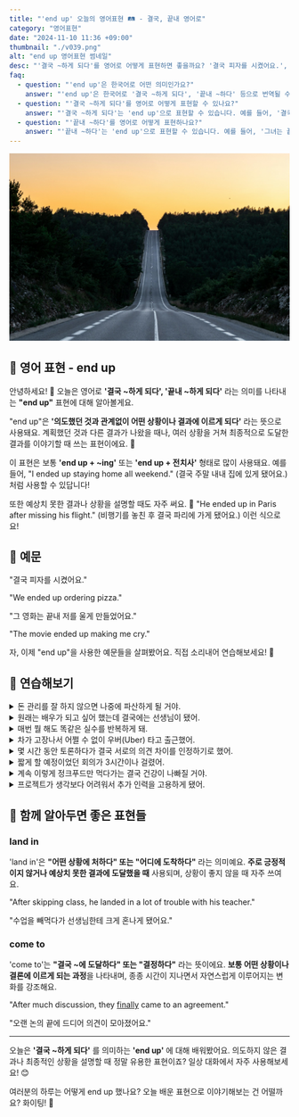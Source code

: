 ```yaml
---
title: "'end up' 오늘의 영어표현 🛤️ - 결국, 끝내 영어로"
category: "영어표현"
date: "2024-11-10 11:36 +09:00"
thumbnail: "./v039.png"
alt: "end up 영어표현 썸네일"
desc: "'결국 ~하게 되다'를 영어로 어떻게 표현하면 좋을까요? '결국 피자를 시켰어요.', '그 영화는 끝내 저를 울게 만들었어요.' 등을 영어로 표현하는 법을 배워봅시다. 다양한 예문을 통해서 연습하고 본인의 표현으로 만들어 보세요."
faq:
  - question: "'end up'은 한국어로 어떤 의미인가요?"
    answer: "'end up'은 한국어로 '결국 ~하게 되다', '끝내 ~하다' 등으로 번역될 수 있습니다. 주로 예상치 못한 결과나 상황을 설명할 때 사용됩니다."
  - question: "'결국 ~하게 되다'를 영어로 어떻게 표현할 수 있나요?"
    answer: "'결국 ~하게 되다'는 'end up'으로 표현할 수 있습니다. 예를 들어, '결국 그들은 서로를 좋아하게 되었다'는 'They ended up liking each other'로 말할 수 있습니다."
  - question: "'끝내 ~하다'를 영어로 어떻게 표현하나요?"
    answer: "'끝내 ~하다'는 'end up'으로 표현할 수 있습니다. 예를 들어, '그녀는 끝내 그 프로젝트를 완성했다'는 'She ended up finishing the project'로 표현할 수 있습니다."
---
```


![급경사의 아스팔트 도로](./v039-1.jpg)

## 🌟 영어 표현 - end up

안녕하세요! 👋 오늘은 영어로 **'결국 ~하게 되다', '끝내 ~하게 되다'** 라는 의미를 나타내는 **"end up"** 표현에 대해 알아볼게요.

"end up"은 **'의도했던 것과 관계없이 어떤 상황이나 결과에 이르게 되다'** 라는 뜻으로 사용돼요. 계획했던 것과 다른 결과가 나왔을 때나, 여러 상황을 거쳐 최종적으로 도달한 결과를 이야기할 때 쓰는 표현이에요. 🎯

이 표현은 보통 **'end up + ~ing'** 또는 **'end up + 전치사'** 형태로 많이 사용돼요. 예를 들어, "I ended up staying home all weekend." (결국 주말 내내 집에 있게 됐어요.) 처럼 사용할 수 있답니다!

또한 예상치 못한 결과나 상황을 설명할 때도 자주 써요. 🤔 "He ended up in Paris after missing his flight." (비행기를 놓친 후 결국 파리에 가게 됐어요.) 이런 식으로요!

<div 
  data-inline-banner="🎉 새해에는 스픽 AI와 함께 영어 공부하자" 
  data-inline-banner-subtext="설날 특별 할인으로 최대 70% 할인! (~2/3)" 
  data-inline-banner-link="https://app.usespeak.com/kr-ko/sale/kr-affiliate-special/?ref=engple-inline"
  data-inline-banner-caption="해당 링크를 통해 구매시 일정액의 수수료를 지급받습니다.">
</div>

## 📖 예문

"결국 피자를 시켰어요."

"We ended up ordering pizza."

"그 영화는 끝내 저를 울게 만들었어요."

"The movie ended up making me cry."

자, 이제 "end up"을 사용한 예문들을 살펴봤어요. 직접 소리내어 연습해보세요! 🎤

## 💬 연습해보기

<details>
<summary>돈 관리를 잘 하지 않으면 나중에 파산하게 될 거야.</summary>
<span>If you're not careful with money, you'll end up broke.</span>
</details>

<details>
<summary>원래는 배우가 되고 싶어 했는데 결국에는 선생님이 됐어.</summary>
<span>He wanted to be an actor but ended up becoming a teacher instead.</span>
</details>

<details>
<summary>매번 뭘 해도 똑같은 실수를 반복하게 돼.</summary>
<span><a href="/blog/in-english/229.no-matter-what/">No matter what</a> I do, I always end up making the same mistakes.</span>
</details>

<details>
<summary>차가 고장나서 어쩔 수 없이 우버(Uber) 타고 출근했어.</summary>
<span>My car broke down, so I ended up taking an Uber to work.</span>
</details>

<details>
<summary>몇 시간 동안 토론하다가 결국 서로의 의견 차이를 인정하기로 했어.</summary>
<span>After <a href="/blog/in-english/132.argue/">arguing</a> for hours, we ended up agreeing to disagree.</span>
</details>

<details>
<summary>짧게 할 예정이었던 회의가 3시간이나 걸렸어.</summary>
<span>The meeting was supposed to be quick, but it ended up lasting three hours.</span>
</details>

<details>
<summary>계속 이렇게 정크푸드만 먹다가는 결국 건강이 나빠질 거야.</summary>
<span>If you keep eating junk food, you'll end up with health problems.</span>
</details>

<details>
<summary>프로젝트가 생각보다 어려워서 추가 인력을 고용하게 됐어.</summary>
<span>The project was way harder than expected - we ended up hiring <a href="/blog/in-english/265.extra/">extra</a> help.</span>
</details>

## 🤝 함께 알아두면 좋은 표현들

### land in

'land in'은 **"어떤 상황에 처하다" 또는 "어디에 도착하다"** 라는 의미예요. **주로 긍정적이지 않거나 예상치 못한 결과에 도달했을 때** 사용되며, 상황이 좋지 않을 때 자주 쓰여요.

"After skipping class, he landed in a lot of trouble with his teacher."

"수업을 빼먹다가 선생님한테 크게 혼나게 됐어요."

### come to

'come to'는 **"결국 ~에 도달하다" 또는 "결정하다"** 라는 뜻이에요. **보통 어떤 상황이나 결론에 이르게 되는 과정**을 나타내며, 종종 시간이 지나면서 자연스럽게 이루어지는 변화를 강조해요.

"After much discussion, they [finally](/blog/in-english/182.finally/) came to an agreement."

"오랜 논의 끝에 드디어 의견이 모아졌어요."

---

오늘은 **'결국 ~하게 되다'** 를 의미하는 **'end up'** 에 대해 배워봤어요. 의도하지 않은 결과나 최종적인 상황을 설명할 때 정말 유용한 표현이죠? 일상 대화에서 자주 사용해보세요! 😊

여러분의 하루는 어떻게 end up 했나요? 오늘 배운 표현으로 이야기해보는 건 어떨까요? 화이팅! 💪
